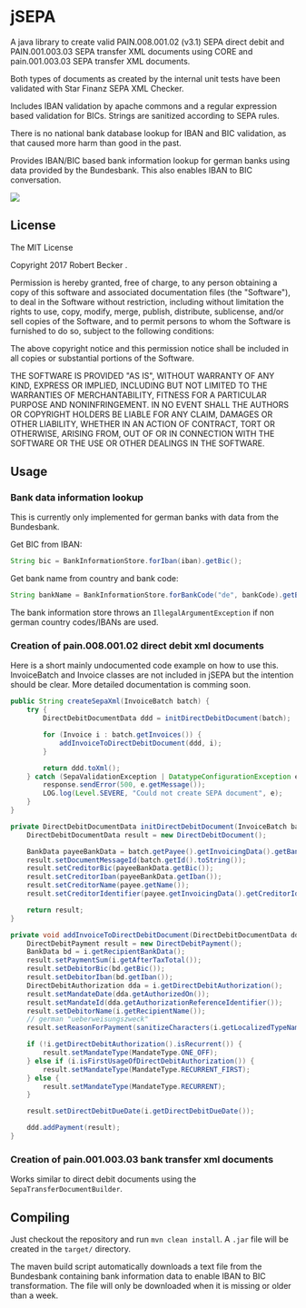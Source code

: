 # jSEPA

A java library to create valid PAIN.008.001.02 (v3.1) SEPA direct debit and PAIN.001.003.03 SEPA transfer XML documents using CORE and pain.001.003.03 SEPA transfer XML documents.

Both types of documents as created by the internal unit tests have been validated with Star Finanz SEPA XML Checker.

Includes IBAN validation by apache commons and a regular expression based validation for BICs. Strings are sanitized according to SEPA rules.

There is no national bank database lookup for IBAN and BIC validation, as that caused more harm than good in the past.

Provides IBAN/BIC based bank information lookup for german banks using data provided by the Bundesbank. This also enables IBAN to BIC conversation.

[![](https://jitpack.io/v/com.github.cng-pvl/jSEPA.svg)](https://jitpack.io/#com.github.cng-pvl/jSEPA)

## License

The MIT License

Copyright 2017 Robert Becker <robert at rbecker.eu>.

Permission is hereby granted, free of charge, to any person obtaining a copy
of this software and associated documentation files (the "Software"), to deal
in the Software without restriction, including without limitation the rights
to use, copy, modify, merge, publish, distribute, sublicense, and/or sell
copies of the Software, and to permit persons to whom the Software is
furnished to do so, subject to the following conditions:

The above copyright notice and this permission notice shall be included in
all copies or substantial portions of the Software.

THE SOFTWARE IS PROVIDED "AS IS", WITHOUT WARRANTY OF ANY KIND, EXPRESS OR
IMPLIED, INCLUDING BUT NOT LIMITED TO THE WARRANTIES OF MERCHANTABILITY,
FITNESS FOR A PARTICULAR PURPOSE AND NONINFRINGEMENT. IN NO EVENT SHALL THE
AUTHORS OR COPYRIGHT HOLDERS BE LIABLE FOR ANY CLAIM, DAMAGES OR OTHER
LIABILITY, WHETHER IN AN ACTION OF CONTRACT, TORT OR OTHERWISE, ARISING FROM,
OUT OF OR IN CONNECTION WITH THE SOFTWARE OR THE USE OR OTHER DEALINGS IN
THE SOFTWARE.

## Usage

### Bank data information lookup

This is currently only implemented for german banks with data from the Bundesbank.

Get BIC from IBAN:

```java
String bic = BankInformationStore.forIban(iban).getBic();
```

Get bank name from country and bank code:

```java
String bankName = BankInformationStore.forBankCode("de", bankCode).getBic();
```

The bank information store throws an `IllegalArgumentException` if non german country codes/IBANs are used.

### Creation of pain.008.001.02 direct debit xml documents

Here is a short mainly undocumented code example on how to use this. InvoiceBatch and Invoice classes are not included in jSEPA but the intention should be clear. More detailed documentation is comming soon.

```java
public String createSepaXml(InvoiceBatch batch) {
    try {
        DirectDebitDocumentData ddd = initDirectDebitDocument(batch);

        for (Invoice i : batch.getInvoices()) {
            addInvoiceToDirectDebitDocument(ddd, i);
        }

        return ddd.toXml();
    } catch (SepaValidationException | DatatypeConfigurationException e) {
        response.sendError(500, e.getMessage());
        LOG.log(Level.SEVERE, "Could not create SEPA document", e);
    }
}

private DirectDebitDocumentData initDirectDebitDocument(InvoiceBatch batch) throws SepaValidationException {
    DirectDebitDocumentData result = new DirectDebitDocument();

    BankData payeeBankData = batch.getPayee().getInvoicingData().getBankData();
    result.setDocumentMessageId(batch.getId().toString());
    result.setCreditorBic(payeeBankData.getBic());
    result.setCreditorIban(payeeBankData.getIban());
    result.setCreditorName(payee.getName());
    result.setCreditorIdentifier(payee.getInvoicingData().getCreditorIdentifier());

    return result;
}

private void addInvoiceToDirectDebitDocument(DirectDebitDocumentData ddd, Invoice i) throws SepaValidationException {
    DirectDebitPayment result = new DirectDebitPayment();
    BankData bd = i.getRecipientBankData();
    result.setPaymentSum(i.getAfterTaxTotal());
    result.setDebitorBic(bd.getBic());
    result.setDebitorIban(bd.getIban());
    DirectDebitAuthorization dda = i.getDirectDebitAuthorization();
    result.setMandateDate(dda.getAuthorizedOn());
    result.setMandateId(dda.getAuthorizationReferenceIdentifier());
    result.setDebitorName(i.getRecipientName());
    // german "ueberweisungszweck"
    result.setReasonForPayment(sanitizeCharacters(i.getLocalizedTypeName() + " " + i.getInvoiceNumber()));

    if (!i.getDirectDebitAuthorization().isRecurrent()) {
        result.setMandateType(MandateType.ONE_OFF);
    } else if (i.isFirstUsageOfDirectDebitAuthorization()) {
        result.setMandateType(MandateType.RECURRENT_FIRST);
    } else {
        result.setMandateType(MandateType.RECURRENT);
    }

    result.setDirectDebitDueDate(i.getDirectDebitDueDate());

    ddd.addPayment(result);
}
```

### Creation of pain.001.003.03 bank transfer xml documents

Works similar to direct debit documents using the `SepaTransferDocumentBuilder`.

## Compiling

Just checkout the repository and run `mvn clean install`. A `.jar` file will be created in the `target/` directory.

The maven build script automatically downloads a text file from the Bundesbank containing bank information data to enable IBAN to BIC transformation.
The file will only be downloaded when it is missing or older than a week. 
